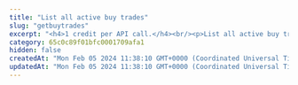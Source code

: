 ```yaml
---
title: "List all active buy trades"
slug: "getbuytrades"
excerpt: "<h4>1 credit per API call.</h4><br/><p>List all active buy trades.</p>"
category: 65c0c89f01bfc0001709afa1
hidden: false
createdAt: "Mon Feb 05 2024 11:38:10 GMT+0000 (Coordinated Universal Time)"
updatedAt: "Mon Feb 05 2024 11:38:10 GMT+0000 (Coordinated Universal Time)"
---
```

